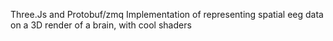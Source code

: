 Three.Js and Protobuf/zmq Implementation of representing spatial eeg data on a 3D render of a brain, with cool shaders

